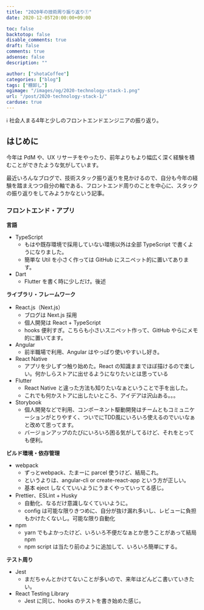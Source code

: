 ```yaml
---
title: "2020年の技術周り振り返り①"
date: 2020-12-05T20:00:00+09:00

toc: false
backtotop: false
disable_comments: true
draft: false
comments: true
adsense: false
description: ""

author: ["shotaCoffee"]
categories: ["blog"]
tags: ["棚卸し"]
ogimage: "/images/og/2020-technology-stack-1.png"
url: "/post/2020-technology-stack-1/"
carduse: true
---
```


ℹ️  社会人まる4年と少しのフロントエンドエンジニアの振り返り。

## はじめに

今年は PdM や、UX リサーチをやったり、前年よりもより幅広く深く経験を積むことができたような気がしています。

最近いろんなブログで、技術スタック振り返りを見かけるので、自分も今年の経験を踏まえつつ自分の軸である、フロントエンド周りのことを中心に、スタックの振り返りをしてみようかなという記事。

### フロントエンド・アプリ

**言語**

- TypeScript
    - もはや既存環境で採用していない環境以外は全部 TypeScript で書くようになりました。
    - 簡単な Util を小さく作っては GitHub にスニペット的に置いてあります。
- Dart
    - Flutter を書く時に少しだけ。後述

**ライブラリ・フレームワーク**

- React.js（Next.js）
    - ブログは Next.js 採用
    - 個人開発は React + TypeScript
    - hooks 便利すぎ。こちらも小さいスニペット作って、GitHub やらにメモ的に置いてます。
- Angular
    - 前半職場で利用、Angular はやっぱり使いやすいし好き。
- React Native
    - アプリを少しずつ触り始めた。React の知識ままでほぼ描けるので楽しい。何かしらストアに出せるようになりたいとは思っている
- Flutter
    - React Native と違った方法も知りたいなぁということで手を出した。
    - これでも何かストアに出したいところ、アイデアは沢山ある。。。
- Storybook
    - 個人開発などで利用、コンポーネント駆動開発はチームともコミュニケーションがとりやすく、ついでにTDD風にいろいろ使えるのでいいなぁと改めて思ってます。
    - バージョンアップのたびにいろいろ困る気がしてるけど、それをとっても便利。

**ビルド環境・依存管理**

- webpack
    - ずっとwebpack、たまーに parcel 使うけど、結局これ。
    - というよりは、angular-cli or create-react-app という方が正しい。
    - 基本 eject しなくていいようにうまくやっていってる感じ。
- Prettier、ESLint + Husky
    - 自動化、なるだけ意識しなくていいように。
    - config は可能な限りきつめに、自分が抜け漏れ多いし、レビューに負担もかけたくないし。可能な限り自動化
- npm
    - yarn でもよかったけど、いろいろ不便だなぁとか思うことがあって結局 npm
    - npm script は当たり前のように追加して、いろいろ簡単にする。

**テスト周り**

- Jest
    - まだちゃんとかけてないことが多いので、来年はどんどこ書いていきたい。
- React Testing Library
    - Jest に同じ、hooks のテストを書き始めた感じ。
